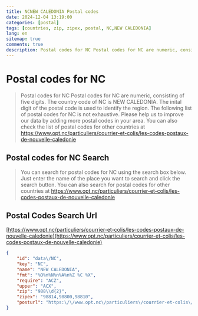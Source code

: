```yaml
---
title: NCNEW CALEDONIA Postal codes 
date: 2024-12-04 13:19:00
categories: [postal]
tags: [countries, zip, zipex, postal, NC,NEW CALEDONIA]
lang: en
sitemap: true
comments: true
description: Postal codes for NC Postal codes for NC are numeric, consisting of five digits. The country code of NC is NEW CALEDONIA. The inital digit of the postal code is used to identify the region. The following list of postal codes for NC is not exhaustive. Please help us to improve our data by adding more postal codes in your area. You can also check the list of postal codes for other countries at https://www.opt.nc/particuliers/courrier-et-colis/les-codes-postaux-de-nouvelle-caledonie
---
```


# Postal codes for NC
> Postal codes for NC Postal codes for NC are numeric, consisting of five digits. The country code of NC is NEW CALEDONIA. The inital digit of the postal code is used to identify the region. The following list of postal codes for NC is not exhaustive. Please help us to improve our data by adding more postal codes in your area. You can also check the list of postal codes for other countries at https://www.opt.nc/particuliers/courrier-et-colis/les-codes-postaux-de-nouvelle-caledonie

## Postal codes for NC Search 
> You can search for postal codes for NC using the search box below. Just enter the name of the place you want to search and click the search button. You can also search for postal codes for other countries at https://www.opt.nc/particuliers/courrier-et-colis/les-codes-postaux-de-nouvelle-caledonie

## Postal Codes Search Url

[https://www.opt.nc/particuliers/courrier-et-colis/les-codes-postaux-de-nouvelle-caledonie](https://www.opt.nc/particuliers/courrier-et-colis/les-codes-postaux-de-nouvelle-caledonie)
```json
{
    "id": "data\/NC",
    "key": "NC",
    "name": "NEW CALEDONIA",
    "fmt": "%O%n%N%n%A%n%Z %C %X",
    "require": "ACZ",
    "upper": "ACX",
    "zip": "988\\d{2}",
    "zipex": "98814,98800,98810",
    "posturl": "https:\/\/www.opt.nc\/particuliers\/courrier-et-colis\/les-codes-postaux-de-nouvelle-caledonie"
}
```
